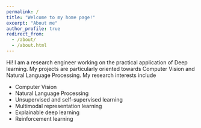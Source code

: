 ```yaml
---
permalink: /
title: "Welcome to my home page!"
excerpt: "About me"
author_profile: true
redirect_from: 
  - /about/
  - /about.html
---
```

Hi! 
I am a research engineer working on the practical application of Deep learning. My projects are particularly oriented towards Computer Vision and Natural Language Processing. My research interests include  
- Computer Vision
- Natural Language Processing
- Unsupervised and self-supervised learning
- Multimodal representation learning
- Explainable deep learning
- Reinforcement learning



